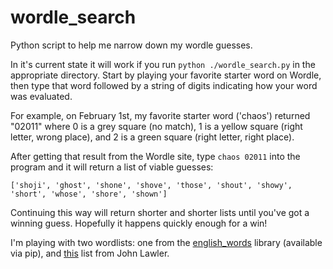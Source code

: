 # wordle_search
Python script to help me narrow down my wordle guesses.

In it's current state it will work if you run `python ./wordle_search.py` in the
appropriate directory. Start by playing your favorite starter word on Wordle,
then type that word followed by a string of digits indicating how your word was
evaluated.

For example, on February 1st, my favorite starter word ('chaos') returned
"02011" where 0 is a grey square (no match), 1 is a yellow square (right letter,
wrong place), and 2 is a green square (right letter, right place). 

After getting that result from the Wordle site, type `chaos 02011` into the
program and it will return a list of viable guesses:

`['shoji', 'ghost', 'shone', 'shove', 'those', 'shout', 'showy', 'short', 'whose', 'shore', 'shown']`

Continuing this way will return shorter and shorter lists until you've got a
winning guess. Hopefully it happens quickly enough for a win!

I'm playing with two wordlists: one from the
[english_words](https://github.com/mwiens91/english-words-py) library (available
via pip), and [this](http://www-personal.umich.edu/~jlawler/wordlist.html) list
from John Lawler. 
